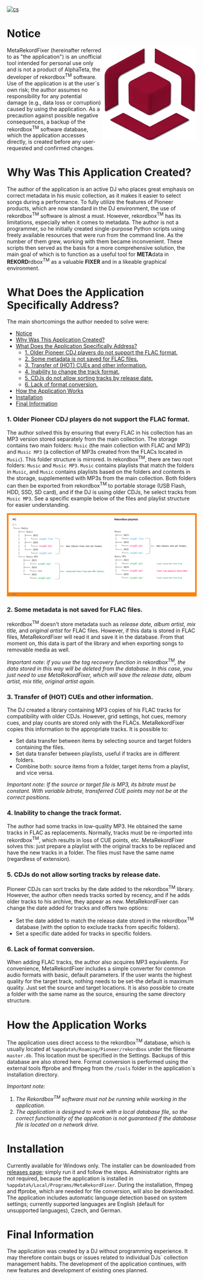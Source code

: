 [![cs](https://img.shields.io/badge/cs-C2143D?style=plastic&label=lang&logoColor=%23ffffff&labelColor=%23C2143D&color=%2311457E)](README.cs.md)

# Notice
<img alt="Files & playlist structure" src="media/MetaRekordFixer_logo_transparent.png" align="right" width="250">
MetaRekordFixer (hereinafter referred to as "the application") is an unofficial tool intended for personal use only and is not a product of AlphaTeta, the developer of rekordbox<sup>TM</sup> software. Use of the application is at the user`s own risk; the author assumes no responsibility for any potential damage (e.g., data loss or corruption) caused by using the application. As a precaution against possible negative consequences, a backup of the rekordbox<sup>TM</sup> software database, which the application accesses directly, is created before any user-requested and confirmed changes.

# Why Was This Application Created?

The author of the application is an active DJ who places great emphasis on correct metadata in his music collection, as it makes it easier to select songs during a performance. To fully utilize the features of Pioneer products, which are now standard in the DJ environment, the use of rekordbox<sup>TM</sup> software is almost a must. However, rekordbox<sup>TM</sup> has its limitations, especially when it comes to metadata. The author is not a programmer, so he initially created single-purpose Python scripts using freely available resources that were run from the command line. As the number of them grew, working with them became inconvenient. These scripts then served as the basis for a more comprehensive solution, the main goal of which is to function as a useful tool for **META**data in **REKORD**rdbox<sup>TM</sup> as a valuable **FIXER** and in a likeable graphical environment.

# What Does the Application Specifically Address?

The main shortcomings the author needed to solve were:

- [Notice](#notice)
- [Why Was This Application Created?](#why-was-this-application-created)
- [What Does the Application Specifically Address?](#what-does-the-application-specifically-address)
    - [1. Older Pioneer CDJ players do not support the FLAC format.](#1-older-pioneer-cdj-players-do-not-support-the-flac-format)
    - [2. Some metadata is not saved for FLAC files.](#2-some-metadata-is-not-saved-for-flac-files)
    - [3. Transfer of (HOT) CUEs and other information.](#3-transfer-of-hot-cues-and-other-information)
    - [4. Inability to change the track format.](#4-inability-to-change-the-track-format)
    - [5. CDJs do not allow sorting tracks by release date.](#5-cdjs-do-not-allow-sorting-tracks-by-release-date)
    - [6. Lack of format conversion.](#6-lack-of-format-conversion)
- [How the Application Works](#how-the-application-works)
- [Installation](#installation)
- [Final Information](#final-information)

### 1. Older Pioneer CDJ players do not support the FLAC format. ###

The author solved this by ensuring that every FLAC in his collection has an MP3 version stored separately from the main collection. The storage contains two main folders: `Music` (the main collection with FLAC and MP3) and `Music MP3` (a collection of MP3s created from the FLACs located in `Music`). This folder structure is mirrored. In rekordbox<sup>TM</sup>, there are two root folders: `Music` and `Music MP3`. `Music` contains playlists that match the folders in `Music`, and `Music` contains playlists based on the folders and contents in the storage, supplemented with MP3s from the main collection. Both folders can then be exported from rekordbox<sup>TM</sup> to portable storage (USB Flash, HDD, SSD, SD card), and if the DJ is using older CDJs, he select tracks from `Music MP3`. See a specific example below of the files and playlist structure for easier understanding.


<img alt="Files & playlist structure" src="media/files_and_playlists_structure.png">

### 2. Some metadata is not saved for FLAC files. ###

rekordbox<sup>TM</sup> doesn't store metadata such as *release date, album artist, mix title,* and *original artist* for FLAC files. However, if this data is stored in FLAC files, MetaRekordFixer will read it and save it in the database. From that moment on, this data is part of the library and when exporting songs to removable media as well.

*Important note: if you use the tag recovery function in rekordbox<sup>TM</sup>, the data stored in this way will be deleted from the database. In this case, you just need to use MetaRekordFixer, which will save the release date, album artist, mix title, original artist again.*
  
### 3. Transfer of (HOT) CUEs and other information. ###

The DJ created a library containing MP3 copies of his FLAC tracks for compatibility with older CDJs. However, grid settings, hot cues, memory cues, and play counts are stored only with the FLACs. MetaRekordFixer copies this information to the appropriate tracks. It is possible to:

- Set data transfer between items by selecting source and target folders containing the files.
- Set data transfer between playlists, useful if tracks are in different folders.
- Combine both: source items from a folder, target items from a playlist, and vice versa.

*Important note: If the source or target file is MP3, its bitrate must be constant. With variable bitrate, transferred CUE points may not be at the correct positions.*

### 4. Inability to change the track format. ###

The author had some tracks in low-quality MP3. He obtained the same tracks in FLAC as replacements. Normally, tracks must be re-imported into rekordbox<sup>TM</sup>, which results in loss of CUE points, etc. MetaRekordFixer solves this: just prepare a playlist with the original tracks to be replaced and have the new tracks in a folder. The files must have the same name (regardless of extension).

### 5. CDJs do not allow sorting tracks by release date. ###

Pioneer CDJs can sort tracks by the date added to the rekordbox<sup>TM</sup> library. However, the author often needs tracks sorted by recency, and if he adds older tracks to his archive, they appear as new. MetaRekordFixer can change the date added for tracks and offers two options:

- Set the date added to match the release date stored in the rekordbox<sup>TM</sup> database (with the option to exclude tracks from specific folders).
- Set a specific date added for tracks in specific folders.

### 6. Lack of format conversion. ###

When adding FLAC tracks, the author also acquires MP3 equivalents. For convenience, MetaRekordFixer includes a simple converter for common audio formats with basic, default parameters. If the user wants the highest quality for the target track, nothing needs to be set-the default is maximum quality. Just set the source and target locations. It is also possible to create a folder with the same name as the source, ensuring the same directory structure.

# How the Application Works

The application uses direct access to the rekordbox<sup>TM</sup> database, which is usually located at `%appdata%/Roaming/Pioneer/rekordbox` under the filename `master.db`. This location must be specified in the Settings. Backups of this database are also stored here. Format conversion is performed using the external tools ffprobe and ffmpeg from the `/tools` folder in the application`s installation directory.

*Important note:*
1. *The Rekordbox<sup>TM</sup> software must not be running while working in the application.*
2. *The application is designed to work with a local database file, so the correct functionality of the application is not guaranteed if the database file is located on a network drive.*

# Installation

Currently available for Windows only. The installer can be downloaded from [releases page](../../releases/latest); simply run it and follow the steps. Administrator rights are not required, because the application is installed in `%appdata%/Local/Programs/MetaRekordFixer`. During the installation, ffmpeg and ffprobe, which are needed for file conversion, will also be downloaded. The application includes automatic language detection based on system settings; currently supported languages are English (default for unsupported languages), Czech, and German.

# Final Information

The application was created by a DJ without programming experience. It may therefore contain bugs or issues related to individual DJs` collection management habits. The development of the application continues, with new features and development of existing ones planned.
